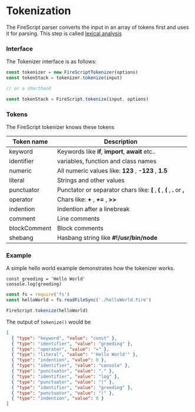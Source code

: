 Tokenization
============

The FireScript parser converts the input in an array of tokens first and uses it for parsing.
This step is called [lexical analysis](https://en.wikipedia.org/wiki/Lexical_analysi)

### Interface

The Tokenizer interface is as follows:

```js
const tokenizer = new FireScriptTokenizer(options)
const tokenStack = tokenizer.tokenize(input)

// or a shorthand

const tokenStack = FireScript.tokenize(input, options)
```

### Tokens

The FireScript tokenizer knows these tokens

Token name   | Description
-------------|------------
keyword      | Keywords like **if**, **import**, **await** etc..
identifier   | variables, function and class names
numeric      | All numeric values like: **123** , **-123** , **1.5**
literal      | Strings and other values
punctuator   | Punctator or separator chars like: **[** , **{** , **(** , **.** or **,**
operator     | Chars like: **+** , **+=** , **>>**
indention    | Indention after a linebreak
comment      | Line comments
blockComment | Block comments
shebang      | Hasbang string like **#!/usr/bin/node**

### Example

A simple hello world example demonstrates how the tokenizer works.

```fire
const greeding = 'Hello World'
console.log(greeding)
```

```js
const fs = require('fs')
const helloWorld = fs.readFileSync('./helloWorld.fire')

FireScript.tokenize(helloWorld)
```

The output of `tokenize()` would be

```json
[
  { "type": "keyword", "value": "const" },
  { "type": "identifier", "value": "greeding" },
  { "type": "operator", "value": "=" },
  { "type": "literal", "value": "'Hello World'" },
  { "type": "indention", "value": 0 },
  { "type": "identifier", "value": "console" },
  { "type": "punctuator", "value": "." },
  { "type": "identifier", "value": "log" },
  { "type": "punctuator", "value": "(" },
  { "type": "identifier", "value": "greeding" },
  { "type": "punctuator", "value": ")" },
  { "type": "indention", "value": 0 }
]
```
